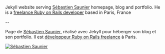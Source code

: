 Jekyll website serving [Sébastien Saunier](http://sebastien.saunier.me) homepage, blog and portfolio. He is a [freelance Ruby on Rails developer](http://sebastien.saunier.me) based in Paris, France

--

Page de [Sébastien Saunier](http://sebastien.saunier.me), réalisé avec Jekyll pour
héberger son blog et son portfolio. Il est [développeur Ruby on Rails freelance](http://sebastien.saunier.me/fr) à Paris.

[![Sébastien Saunier](https://raw.github.com/ssaunier/ssaunier.github.io/master/images/sebastien_saunier.jpg)](http://sebastien.saunier.me)